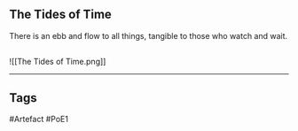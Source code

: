 ## The Tides of Time
There is an ebb and flow to all things,
tangible to those who watch and wait.
##
![[The Tides of Time.png]]

---
## Tags
#Artefact
#PoE1